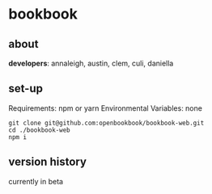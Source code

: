 # bookbook
## about
**developers**: annaleigh, austin, clem, culi, daniella

## set-up
Requirements: npm or yarn
Environmental Variables: none

```
git clone git@github.com:openbookbook/bookbook-web.git
cd ./bookbook-web
npm i
```

## version history
currently in beta
